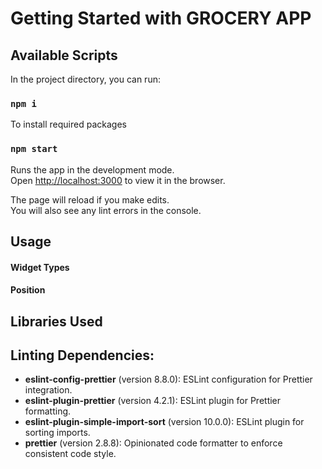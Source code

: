 # Getting Started with GROCERY APP

## Available Scripts

In the project directory, you can run:

### `npm i`

To install required packages

### `npm start`

Runs the app in the development mode.\
Open [http://localhost:3000](http://localhost:3000) to view it in the browser.

The page will reload if you make edits.\
You will also see any lint errors in the console.

## Usage

<!-- The Dashboard component accepts an array of widgets as its data input which is intialized in `src/init/init`.

Each widget object should have the following properties:

- id: The unique identifier of the widget.
- title: The title or label of the widget. (optional)
- priority: The priority value of the widget. Widgets with lower priority values will be rendered first.
- WidgetType: The type of the widget. Possible values are defined in the WidgetTypes enum.
- position: An object specifying the row and column position of the widget. -->

#### Widget Types

<!-- - PIE_CHART
- CHART_LINE
- BAR_CHART
- SWARM_PLOT
- RADIAL_BAR
- CHORD_CHART
- PROGRESS_BAR
- DESCRIPTION_CARD -->

#### Position

<!-- The Position attribute accepts an object each object should have the following properties:

- row (number)
- col (number) -->

## Libraries Used
<!-- 
The Dashboard Component utilizes the following libraries:

- **@nivo/bar** (version 0.83.0): A powerful and customizable bar chart library for React.
- **@nivo/chord** (version 0.83.0): A React library for creating chord diagrams.
- **@nivo/core** (version 0.83.0): Core components and utilities used by the Nivo libraries.
- **@nivo/line** (version 0.83.0): A React library for creating line charts.
- **@nivo/pie** (version 0.83.0): A React library for creating pie charts.
- **@nivo/radial-bar** (version 0.83.0): A React library for creating radial bar charts.
- **@nivo/swarmplot** (version 0.83.0): A React library for creating swarm plots.
- **react-bootstrap** (version 2.7.4): Bootstrap components built with React. -->

## Linting Dependencies:

- **eslint-config-prettier** (version 8.8.0): ESLint configuration for Prettier integration.
- **eslint-plugin-prettier** (version 4.2.1): ESLint plugin for Prettier formatting.
- **eslint-plugin-simple-import-sort** (version 10.0.0): ESLint plugin for sorting imports.
- **prettier** (version 2.8.8): Opinionated code formatter to enforce consistent code style.
